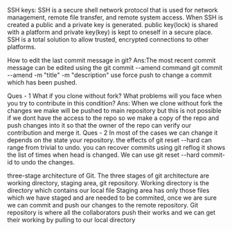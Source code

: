 SSH keys:
SSH is a secure shell network protocol that is used for network management, remote file transfer, and remote system access.
When SSH is created a public and a private key is generated. public key(lock) is shared with a platform and private key(key) is kept to oneself in a secure place.
SSH is a total solution to allow trusted, encrypted connections to other platforms.

How to edit the last commit message in git?
Ans:The most recent commit message can be edited using the git commit --amend command 
git commit --amend -m "title" -m "description"
use force push to change a commit which has been pushed.

Ques - 1 What if you clone without fork? What problems will you face when you try to contribute in this condition?
Ans: When we clone without fork the changes we make will be pushed to main repository but this is not possible if we dont have the access to the repo 
so we make a copy of the repo and push changes into it so that the owner of the repo can verify our contribution and merge it.
Ques - 2
In most of the cases we can change it depends on the state your repository. 
the effects of git reset --hard can range from trivial to undo. 
you can recover commits using git reflog it shows the list of times when head is changed. 
We can use git reset --hard commit-id to undo the changes. 

three-stage architecture of Git.
The three stages of git architecture are working directory, staging area, git repository.
Working directory is the directory which contains our local file
Staging area has only those files which we have staged and  are needed to be commited, once we are sure we can commit 
and push our changes to the remote repository.
Git repository is where all the collaborators push their works and we can get their working by pulling to our local directory

